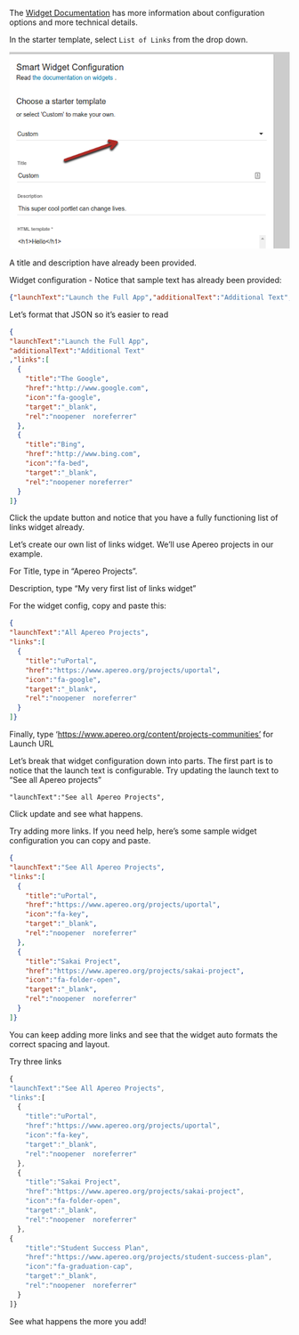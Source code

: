 The 
[Widget Documentation](http://uw-madison-doit.github.io/uw-frame/widgets.html) 
has more information about configuration options and more technical details.

In the starter template, select `List of Links` from the drop down.

![Image of the template dropdown](img/selectorDropDown.png)

A title and description have already been provided.



Widget configuration - Notice that sample text has already been provided:
```json
{"launchText":"Launch the Full App","additionalText":"Additional Text","links":[{"title":"The Google","href":"http://www.google.com","icon":"fa-google","target":"_blank","rel":"noopener noreferrer"},{"title":"Bing","href":"http://www.bing.com","icon":"fa-bed","target":"_blank","rel":"noopener noreferrer"}]}
```

Let’s format that JSON so it’s easier to read
```json
{
"launchText":"Launch the Full App",
"additionalText":"Additional Text"
,"links":[
  {
    "title":"The Google", 
    "href":"http://www.google.com",
    "icon":"fa-google",
    "target":"_blank",
    "rel":"noopener  noreferrer"
  },
  {
    "title":"Bing",
    "href":"http://www.bing.com",
    "icon":"fa-bed",
    "target":"_blank",
    "rel":"noopener noreferrer"
  }
]}
```


Click the update button and notice that you have a fully functioning list of links widget already.

Let’s create our own list of links widget.  We’ll use Apereo projects in our example.

For Title, type in “Apereo Projects”.

Description, type “My very first list of links widget”

For the widget config, copy and paste this:

```json
{
"launchText":"All Apereo Projects",
"links":[
  {
    "title":"uPortal", 
    "href":"https://www.apereo.org/projects/uportal",
    "icon":"fa-google",
    "target":"_blank",
    "rel":"noopener  noreferrer"
  }
]}
```

Finally, type ‘https://www.apereo.org/content/projects-communities’ for Launch URL

Let’s break that widget configuration down into parts.
The first part is to notice that the launch text is configurable.  Try updating the launch text to “See all Apereo projects” 
```
"launchText":"See all Apereo Projects",
```

Click update and see what happens.

Try adding more links.  If you need help, here’s some sample widget configuration you can copy and paste.

```json
{
"launchText":"See All Apereo Projects",
"links":[
  {
    "title":"uPortal", 
    "href":"https://www.apereo.org/projects/uportal",
    "icon":"fa-key",
    "target":"_blank",
    "rel":"noopener  noreferrer"
  },
  {
    "title":"Sakai Project", 
    "href":"https://www.apereo.org/projects/sakai-project",
    "icon":"fa-folder-open",
    "target":"_blank",
    "rel":"noopener  noreferrer"
  }
]}
```


You can keep adding more links and see that the widget auto formats the correct spacing and layout.

Try three links 

```javascript
{
"launchText":"See All Apereo Projects",
"links":[
  {
    "title":"uPortal", 
    "href":"https://www.apereo.org/projects/uportal",
    "icon":"fa-key",
    "target":"_blank",
    "rel":"noopener  noreferrer"
  },
  {
    "title":"Sakai Project", 
    "href":"https://www.apereo.org/projects/sakai-project",
    "icon":"fa-folder-open",
    "target":"_blank",
    "rel":"noopener  noreferrer"
  },
{
    "title":"Student Success Plan", 
    "href":"https://www.apereo.org/projects/student-success-plan",
    "icon":"fa-graduation-cap",
    "target":"_blank",
    "rel":"noopener  noreferrer"
  }
]}
```

See what happens the more you add!
